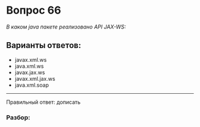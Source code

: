 # Вопрос 66
_В каком java пакете реализовано API JAX-WS:_

## Варианты ответов:

- javax.xml.ws
- java.xml.ws
- javax.jax.ws
- javax.xml.jax.ws
- java.xml.soap
___

Правильный ответ: дописать

### Разбор: